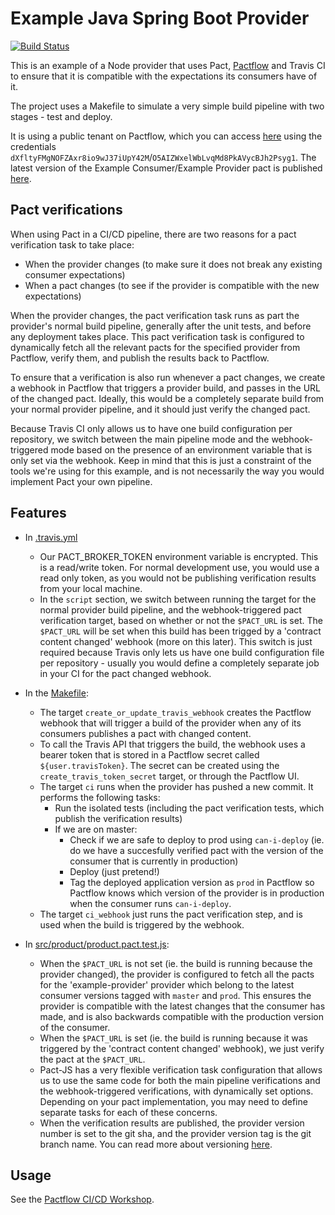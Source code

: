 # Example Java Spring Boot Provider

[![Build Status](https://travis-ci.com/pactflow/example-provider-springboot.svg?branch=master)](https://travis-ci.com/pactflow/example-provider-springboot)

This is an example of a Node provider that uses Pact, [Pactflow](https://pactflow.io) and Travis CI to ensure that it is compatible with the expectations its consumers have of it.

The project uses a Makefile to simulate a very simple build pipeline with two stages - test and deploy.

It is using a public tenant on Pactflow, which you can access [here](https://test.pact.dius.com.au) using the credentials `dXfltyFMgNOFZAxr8io9wJ37iUpY42M`/`O5AIZWxelWbLvqMd8PkAVycBJh2Psyg1`. The latest version of the Example Consumer/Example Provider pact is published [here](https://test.pact.dius.com.au/pacts/provider/pactflow-example-provider/consumer/pactflow-example-consumer/latest).

## Pact verifications

When using Pact in a CI/CD pipeline, there are two reasons for a pact verification task to take place:

   * When the provider changes (to make sure it does not break any existing consumer expectations)
   * When a pact changes (to see if the provider is compatible with the new expectations)

When the provider changes, the pact verification task runs as part the provider's normal build pipeline, generally after the unit tests, and before any deployment takes place. This pact verification task is configured to dynamically fetch all the relevant pacts for the specified provider from Pactflow, verify them, and publish the results back to Pactflow.

To ensure that a verification is also run whenever a pact changes, we create a webhook in Pactflow that triggers a provider build, and passes in the URL of the changed pact. Ideally, this would be a completely separate build from your normal provider pipeline, and it should just verify the changed pact.

Because Travis CI only allows us to have one build configuration per repository, we switch between the main pipeline mode and the webhook-triggered mode based on the presence of an environment variable that is only set via the webhook. Keep in mind that this is just a constraint of the tools we're using for this example, and is not necessarily the way you would implement Pact your own pipeline.

## Features

* In [.travis.yml](.travis.yml)
    * Our PACT_BROKER_TOKEN environment variable is encrypted. This is a read/write token. For normal development use, you would use a read only token, as you would not be publishing verification results from your local machine.
    * In the `script` section, we switch between running the target for the normal provider build pipeline, and the webhook-triggered pact verification target, based on whether or not the `$PACT_URL` is set. The `$PACT_URL` will be set when this build has been trigged by a 'contract content changed' webhook (more on this later). This switch is just required because Travis only lets us have one build configuration file per repository - usually you would define a completely separate job in your CI for the pact changed webhook.

* In the [Makefile](Makefile):
    * The target `create_or_update_travis_webhook` creates the Pactflow webhook that will trigger a build of the provider when any of its consumers publishes a pact with changed content.
    * To call the Travis API that triggers the build, the webhook uses a bearer token that is stored in a Pactflow secret called `${user.travisToken}`. The secret can be created using the `create_travis_token_secret` target, or through the Pactflow UI.
    * The target `ci` runs when the provider has pushed a new commit. It performs the following tasks:
        * Run the isolated tests (including the pact verification tests, which publish the verification results)
        * If we are on master:
            * Check if we are safe to deploy to prod using `can-i-deploy` (ie. do we have a succesfully verified pact with the version of the consumer that is currently in production)
            * Deploy (just pretend!)
            * Tag the deployed application version as `prod` in Pactflow so Pactflow knows which version of the provider is in production when the consumer runs `can-i-deploy`.
    * The target `ci_webhook` just runs the pact verification step, and is used when the build is triggered by the webhook.

* In [src/product/product.pact.test.js](src/product/product.pact.test.js):
    * When the `$PACT_URL` is not set (ie. the build is running because the provider changed), the provider is configured to fetch all the pacts for the 'example-provider' provider which belong to the latest consumer versions tagged with `master` and `prod`. This ensures the provider is compatible with the latest changes that the consumer has made, and is also backwards compatible with the production version of the consumer.
    * When the `$PACT_URL` is set (ie. the build is running because it was triggered by the 'contract content changed' webhook), we just verify the pact at the `$PACT_URL`.
    * Pact-JS has a very flexible verification task configuration that allows us to use the same code for both the main pipeline verifications and the webhook-triggered verifications, with dynamically set options. Depending on your pact implementation, you may need to define separate tasks for each of these concerns.
    * When the verification results are published, the provider version number is set to the git sha, and the provider version tag is the git branch name. You can read more about versioning [here](https://docs.pact.io/getting_started/versioning_in_the_pact_broker).

## Usage

See the [Pactflow CI/CD Workshop](https://github.com/pactflow/ci-cd-workshop).

